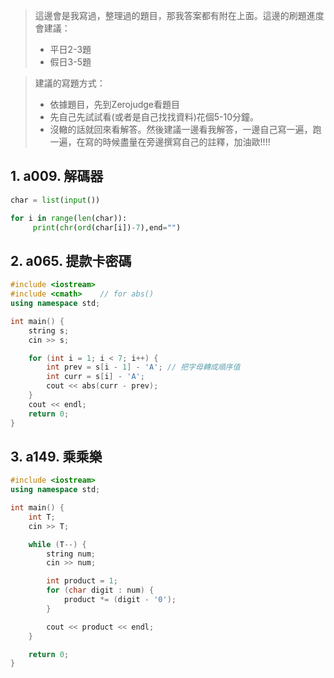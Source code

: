 > 這邊會是我寫過，整理過的題目，那我答案都有附在上面。這邊的刷題進度會建議：
> - 平日2-3題
> - 假日3-5題

> 建議的寫題方式：
> - 依據題目，先到Zerojudge看題目
> - 先自己先試試看(或者是自己找找資料)花個5-10分鐘。
> -  沒轍的話就回來看解答。然後建議一邊看我解答，一邊自己寫一遍，跑一遍，在寫的時候盡量在旁邊撰寫自己的註釋，加油歐!!!!

## 1. a009. 解碼器

```python
char = list(input())

for i in range(len(char)):
     print(chr(ord(char[i])-7),end="")
```


## 2. a065. 提款卡密碼
```cpp
#include <iostream>
#include <cmath>    // for abs()
using namespace std;

int main() {
    string s;
    cin >> s;

    for (int i = 1; i < 7; i++) {
        int prev = s[i - 1] - 'A'; // 把字母轉成順序值
        int curr = s[i] - 'A';
        cout << abs(curr - prev);
    }
    cout << endl;
    return 0;
}
```
## 3. a149. 乘乘樂

```cpp
#include <iostream>
using namespace std;

int main() {
    int T;
    cin >> T;

    while (T--) {
        string num;
        cin >> num;

        int product = 1;
        for (char digit : num) {
            product *= (digit - '0');
        }

        cout << product << endl;
    }

    return 0;
}
```
